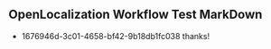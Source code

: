 ## OpenLocalization Workflow Test MarkDown
* 1676946d-3c01-4658-bf42-9b18db1fc038 thanks!

<!--HONumber=Oct16_HO3-->


